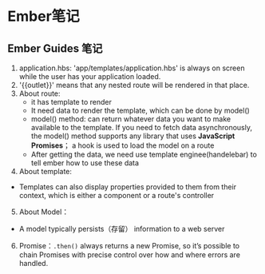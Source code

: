 # Ember笔记
## Ember Guides 笔记
1. application.hbs: 'app/templates/application.hbs' is always on screen while the user has your application loaded.
2. '{{outlet}}' means that any nested route will be rendered in that place.
3. About route:
   - it has template to render
   - It need data to render the template, which can be done by model()
   - model() method: can return whatever data you want to make available to the template. If you need to fetch data asynchronously, the model() method supports any library that uses **JavaScript Promises**； a hook is used to load the model on a route
   - After getting the data, we need use template enginee(handelebar) to tell ember how to use these data
4. About template:
  - Templates can also display properties provided to them from their context, which is either a component or a route's controller
5. About Model：
  - A model typically persists（存留） information to a web server
6. Promise：`.then()` always returns a new Promise, so it’s possible to chain Promises with precise control over how and where errors are handled.